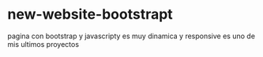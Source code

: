 # new-website-bootstrapt
pagina con bootstrap y javascripty
es muy dinamica y responsive
es uno de mis ultimos proyectos
